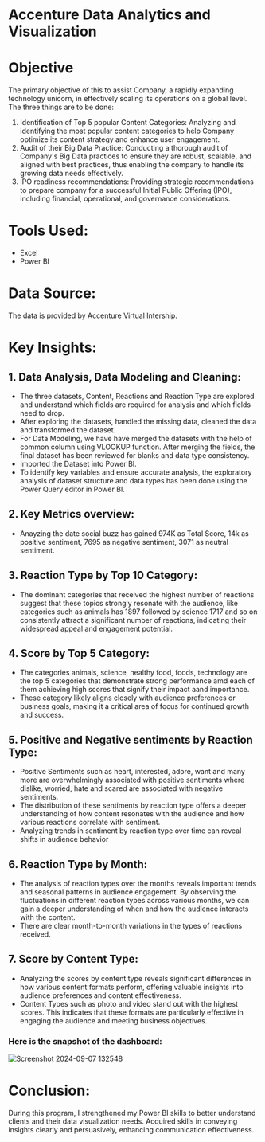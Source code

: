 # Accenture Data Analytics and Visualization
# Objective
The primary objective of this to assist Company, a rapidly expanding technology unicorn, in effectively scaling its operations on a global level. 
The three things are to be done:
1. Identification of Top 5 popular Content Categories: Analyzing and identifying the most popular content categories to help Company optimize its content strategy and enhance user engagement.
2. Audit of their Big Data Practice: Conducting a thorough audit of Company's Big Data practices to ensure they are robust, scalable, and aligned with best practices, thus enabling the company to handle its growing data needs effectively.
3. IPO readiness recommendations: Providing strategic recommendations to prepare company for a successful Initial Public Offering (IPO), including financial, operational, and governance considerations.
# Tools Used:
- Excel
- Power BI
# Data Source:
The data is provided by Accenture Virtual Intership.
# Key Insights:
## 1. Data Analysis, Data Modeling and Cleaning:
- The three datasets, Content, Reactions and Reaction Type are explored and understand which fields are required for analysis and which fields need to drop.
- After exploring the datasets, handled the missing data, cleaned the data and transformed the dataset.
- For Data Modeling, we have have merged the datasets with the help of common column using VLOOKUP function. After merging the fields, the final dataset has been reviewed for blanks and data type consistency.
- Imported the Dataset into Power BI.
- To identify key variables and ensure accurate analysis, the exploratory analysis of dataset structure and data types has been done using the Power Query editor in Power BI.
## 2. Key Metrics overview:
- Anayzing the date social buzz has gained 974K as Total Score, 14k as positive sentiment, 7695 as negative sentiment, 3071 as neutral sentiment.
## 3. Reaction Type by Top 10 Category:
- The dominant categories that received the highest number of reactions suggest that these topics strongly resonate with the audience, like categories such as animals has 1897 followed by science 1717 and so on consistently attract a significant number of reactions, indicating their widespread appeal and engagement potential.
## 4. Score by Top 5 Category:
- The categories animals, science, healthy food, foods, technology are the top 5 categories that demonstrate strong performance amd each of them achieving high scores that signify their impact aand importance.
- These category likely aligns closely with audience preferences or business goals, making it a critical area of focus for continued growth and success.
## 5. Positive and Negative sentiments by Reaction Type:
- Positive Sentiments such as heart, interested, adore, want and many more are overwhelmingly associated with positive sentiments where dislike, worried, hate and scared are associated with negative sentiments.
- The distribution of these sentiments by reaction type offers a deeper understanding of how content resonates with the audience and how various reactions correlate with sentiment.
- Analyzing trends in sentiment by reaction type over time can reveal shifts in audience behavior
## 6. Reaction Type by Month:
- The analysis of reaction types over the months reveals important trends and seasonal patterns in audience engagement. By observing the fluctuations in different reaction types across various months, we can gain a deeper understanding of when and how the audience interacts with the content.
- There are clear month-to-month variations in the types of reactions received.
## 7. Score by Content Type:
- Analyzing the scores by content type reveals significant differences in how various content formats perform, offering valuable insights into audience preferences and content effectiveness.
- Content Types such as photo and video stand out with the highest scores. This indicates that these formats are particularly effective in engaging the audience and meeting business objectives.
### Here is the snapshot of the dashboard:
![Screenshot 2024-09-07 132548](https://github.com/user-attachments/assets/9dd8b321-94f5-4854-a12c-5444aef20e2f)

# Conclusion:
During this program, I strengthened my Power BI skills to better understand clients and their data visualization needs. Acquired skills in conveying insights clearly and persuasively, enhancing communication effectiveness.

